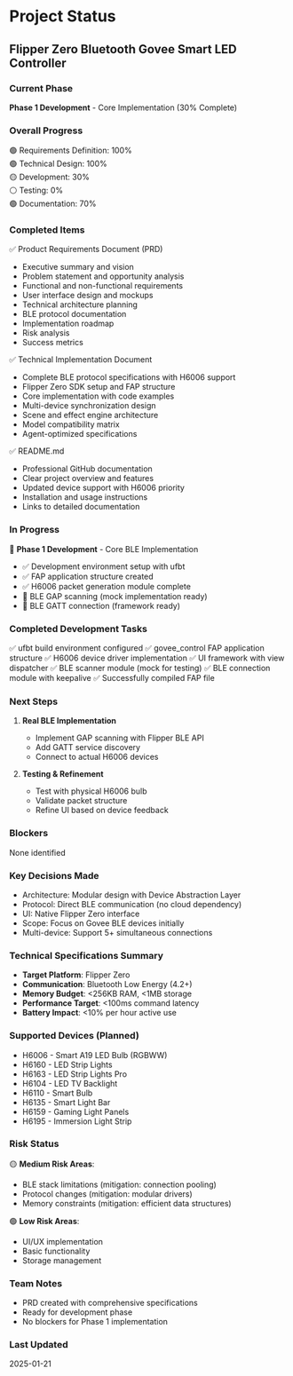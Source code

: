# Project Status

## Flipper Zero Bluetooth Govee Smart LED Controller

### Current Phase
**Phase 1 Development** - Core Implementation (30% Complete)

### Overall Progress
🟢 Requirements Definition: 100%  
🟢 Technical Design: 100%  
🟡 Development: 30%  
⚪ Testing: 0%  
🟢 Documentation: 70%  

### Completed Items
✅ Product Requirements Document (PRD)
- Executive summary and vision
- Problem statement and opportunity analysis
- Functional and non-functional requirements
- User interface design and mockups
- Technical architecture planning
- BLE protocol documentation
- Implementation roadmap
- Risk analysis
- Success metrics

✅ Technical Implementation Document
- Complete BLE protocol specifications with H6006 support
- Flipper Zero SDK setup and FAP structure
- Core implementation with code examples
- Multi-device synchronization design
- Scene and effect engine architecture
- Model compatibility matrix
- Agent-optimized specifications

✅ README.md
- Professional GitHub documentation
- Clear project overview and features
- Updated device support with H6006 priority
- Installation and usage instructions
- Links to detailed documentation

### In Progress
🔄 **Phase 1 Development** - Core BLE Implementation
- ✅ Development environment setup with ufbt
- ✅ FAP application structure created
- ✅ H6006 packet generation module complete
- 🔄 BLE GAP scanning (mock implementation ready)
- 🔄 BLE GATT connection (framework ready)

### Completed Development Tasks
✅ ufbt build environment configured
✅ govee_control FAP application structure
✅ H6006 device driver implementation
✅ UI framework with view dispatcher
✅ BLE scanner module (mock for testing)
✅ BLE connection module with keepalive
✅ Successfully compiled FAP file

### Next Steps
1. **Real BLE Implementation**
   - Implement GAP scanning with Flipper BLE API
   - Add GATT service discovery
   - Connect to actual H6006 devices

2. **Testing & Refinement**
   - Test with physical H6006 bulb
   - Validate packet structure
   - Refine UI based on device feedback

### Blockers
None identified

### Key Decisions Made
- Architecture: Modular design with Device Abstraction Layer
- Protocol: Direct BLE communication (no cloud dependency)
- UI: Native Flipper Zero interface
- Scope: Focus on Govee BLE devices initially
- Multi-device: Support 5+ simultaneous connections

### Technical Specifications Summary
- **Target Platform**: Flipper Zero
- **Communication**: Bluetooth Low Energy (4.2+)
- **Memory Budget**: <256KB RAM, <1MB storage
- **Performance Target**: <100ms command latency
- **Battery Impact**: <10% per hour active use

### Supported Devices (Planned)
- H6006 - Smart A19 LED Bulb (RGBWW)
- H6160 - LED Strip Lights
- H6163 - LED Strip Lights Pro
- H6104 - LED TV Backlight
- H6110 - Smart Bulb
- H6135 - Smart Light Bar
- H6159 - Gaming Light Panels
- H6195 - Immersion Light Strip

### Risk Status
🟡 **Medium Risk Areas**:
- BLE stack limitations (mitigation: connection pooling)
- Protocol changes (mitigation: modular drivers)
- Memory constraints (mitigation: efficient data structures)

🟢 **Low Risk Areas**:
- UI/UX implementation
- Basic functionality
- Storage management

### Team Notes
- PRD created with comprehensive specifications
- Ready for development phase
- No blockers for Phase 1 implementation

### Last Updated
2025-01-21